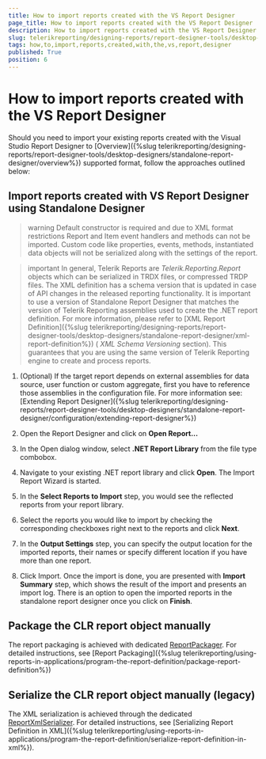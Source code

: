 ```yaml
---
title: How to import reports created with the VS Report Designer
page_title: How to import reports created with the VS Report Designer | for Telerik Reporting Documentation
description: How to import reports created with the VS Report Designer
slug: telerikreporting/designing-reports/report-designer-tools/desktop-designers/standalone-report-designer/how-to-import-reports-created-with-the-vs-report-designer
tags: how,to,import,reports,created,with,the,vs,report,designer
published: True
position: 6
---
```


# How to import reports created with the VS Report Designer



Should you need to import your existing reports created with the Visual Studio Report Designer to [Overview]({%slug telerikreporting/designing-reports/report-designer-tools/desktop-designers/standalone-report-designer/overview%}) supported format, follow the approaches outlined below:
      

## Import reports created with VS Report Designer using Standalone Designer

>warning Default constructor is required and due to XML format restrictions Report and Item event handlers and methods can not be imported.            Custom code like properties, events, methods, instantiated data objects will not be serialized along with the settings of the report.          


>important In general, Telerik Reports are  *Telerik.Reporting.Report*  objects which can be serialized in TRDX files, or compressed TRDP files.            The XML definition has a schema version that is updated in case of API changes in the released reporting functionality.            It is important to use a version of Standalone Report Designer that matches the version of Telerik Reporting assemblies used to create the .NET report definition.            For more information, please refer to [XML Report Definition]({%slug telerikreporting/designing-reports/report-designer-tools/desktop-designers/standalone-report-designer/xml-report-definition%}) ( *XML Schema Versioning*  section).            This guarantees that you are using the same version of Telerik Reporting engine to create and process reports.          


1. (Optional) If the target report depends on external assemblies for data source, user function or custom aggregate, first you have to
              reference those assemblies in the configuration file. For more information see: [Extending Report Designer]({%slug telerikreporting/designing-reports/report-designer-tools/desktop-designers/standalone-report-designer/configuration/extending-report-designer%})

1. Open the Report Designer and click on __Open Report...__

1. In the Open dialog window, select __.NET Report Library__ from the file type combobox.
            

1. Navigate to your existing .NET report library and click __Open__. The Import Report Wizard is started.
            

1. In the __Select Reports to Import__ step, you would see the reflected reports from your report library.
            

1. Select the reports you would like to import by checking the corresponding checkboxes right next to the reports and click __Next__.
            

1. In the __Output Settings__ step, you can specify the output location for the imported reports, their names or specify different location if you have more than one report.
            

1. Click Import. Once the import is done, you are presented with __Import Summary__ step,
              which shows the result of the import and presents an import log. There is an option to open the imported reports
              in the standalone report designer once you click on __Finish__.
            

## Package the CLR report object manually

The report packaging is achieved with dedicated [ReportPackager](/reporting/api/Telerik.Reporting.ReportPackager).
          For detailed instructions, see [Report Packaging]({%slug telerikreporting/using-reports-in-applications/program-the-report-definition/package-report-definition%})

## Serialize the CLR report object manually (legacy)

The XML serialization is achieved through the dedicated [ReportXmlSerializer](/reporting/api/Telerik.Reporting.XmlSerialization.ReportXmlSerializer).
          For detailed instructions, see [Serializing Report Definition in XML]({%slug telerikreporting/using-reports-in-applications/program-the-report-definition/serialize-report-definition-in-xml%}).
        
